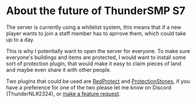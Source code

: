# About the future of ThunderSMP S7

The server is currently using a whitelist system, this means that if a new player wants to join a staff member has to aprrove them, which could take up to a day.

This is why I potentially want to open the server for everyone. To make sure everyone's buildings and items are protected, I would want to install some sort of protection plugin, that would make it easy to claim pieces of land and maybe even share it with other people.

Two plugins that could be used are [RedProtect](https://www.spigotmc.org/resources/redprotect-anti-grief-server-protection-region-management-1-7-1-18.15841/) and [ProtectionStones](https://www.spigotmc.org/resources/protectionstones-updated-for-1-17.61797/), if you have a preference for one of the two please let me know on Discord (ThunderNL#2324), or [make a feature request](https://thundersmp.nl.eu.org/issues).
